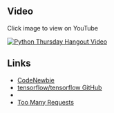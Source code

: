 
## Video
Click image to view on YouTube

[![Python Thursday Hangout Video](http://img.youtube.com/vi/lSnEEa8BrHc/0.jpg)](http://www.youtube.com/watch?v=lSnEEa8BrHc)

## Links
* [CodeNewbie](http://www.codenewbie.org/blogs/code-breaker)
* [tensorflow/tensorflow GitHub](https://github.com/tensorflow/tensorflow)
* [](http://www.tensorflow.org/)
* [Too Many Requests](https://www.reddit.com/r/dailyprogrammer/comments/3s4nyq/20151109_challenge_240_easy_typoglycemia/)

